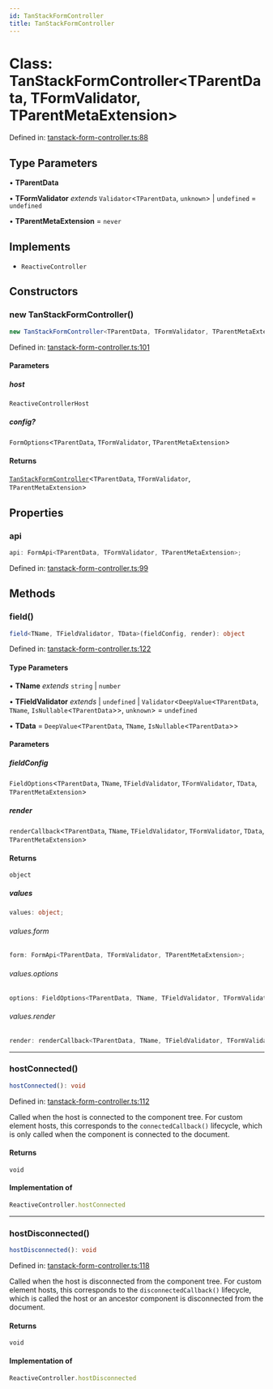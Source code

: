 ```yaml
---
id: TanStackFormController
title: TanStackFormController
---
```


# Class: TanStackFormController\<TParentData, TFormValidator, TParentMetaExtension\>

Defined in: [tanstack-form-controller.ts:88](https://github.com/TanStack/form/blob/main/packages/lit-form/src/tanstack-form-controller.ts#L88)

## Type Parameters

• **TParentData**

• **TFormValidator** *extends* `Validator`\<`TParentData`, `unknown`\> \| `undefined` = `undefined`

• **TParentMetaExtension** = `never`

## Implements

- `ReactiveController`

## Constructors

### new TanStackFormController()

```ts
new TanStackFormController<TParentData, TFormValidator, TParentMetaExtension>(host, config?): TanStackFormController<TParentData, TFormValidator, TParentMetaExtension>
```

Defined in: [tanstack-form-controller.ts:101](https://github.com/TanStack/form/blob/main/packages/lit-form/src/tanstack-form-controller.ts#L101)

#### Parameters

##### host

`ReactiveControllerHost`

##### config?

`FormOptions`\<`TParentData`, `TFormValidator`, `TParentMetaExtension`\>

#### Returns

[`TanStackFormController`](tanstackformcontroller.md)\<`TParentData`, `TFormValidator`, `TParentMetaExtension`\>

## Properties

### api

```ts
api: FormApi<TParentData, TFormValidator, TParentMetaExtension>;
```

Defined in: [tanstack-form-controller.ts:99](https://github.com/TanStack/form/blob/main/packages/lit-form/src/tanstack-form-controller.ts#L99)

## Methods

### field()

```ts
field<TName, TFieldValidator, TData>(fieldConfig, render): object
```

Defined in: [tanstack-form-controller.ts:122](https://github.com/TanStack/form/blob/main/packages/lit-form/src/tanstack-form-controller.ts#L122)

#### Type Parameters

• **TName** *extends* `string` \| `number`

• **TFieldValidator** *extends* 
  \| `undefined`
  \| `Validator`\<`DeepValue`\<`TParentData`, `TName`, `IsNullable`\<`TParentData`\>\>, `unknown`\> = `undefined`

• **TData** = `DeepValue`\<`TParentData`, `TName`, `IsNullable`\<`TParentData`\>\>

#### Parameters

##### fieldConfig

`FieldOptions`\<`TParentData`, `TName`, `TFieldValidator`, `TFormValidator`, `TData`, `TParentMetaExtension`\>

##### render

`renderCallback`\<`TParentData`, `TName`, `TFieldValidator`, `TFormValidator`, `TData`, `TParentMetaExtension`\>

#### Returns

`object`

##### values

```ts
values: object;
```

###### values.form

```ts
form: FormApi<TParentData, TFormValidator, TParentMetaExtension>;
```

###### values.options

```ts
options: FieldOptions<TParentData, TName, TFieldValidator, TFormValidator, TData, TParentMetaExtension>;
```

###### values.render

```ts
render: renderCallback<TParentData, TName, TFieldValidator, TFormValidator, TData, TParentMetaExtension>;
```

***

### hostConnected()

```ts
hostConnected(): void
```

Defined in: [tanstack-form-controller.ts:112](https://github.com/TanStack/form/blob/main/packages/lit-form/src/tanstack-form-controller.ts#L112)

Called when the host is connected to the component tree. For custom
element hosts, this corresponds to the `connectedCallback()` lifecycle,
which is only called when the component is connected to the document.

#### Returns

`void`

#### Implementation of

```ts
ReactiveController.hostConnected
```

***

### hostDisconnected()

```ts
hostDisconnected(): void
```

Defined in: [tanstack-form-controller.ts:118](https://github.com/TanStack/form/blob/main/packages/lit-form/src/tanstack-form-controller.ts#L118)

Called when the host is disconnected from the component tree. For custom
element hosts, this corresponds to the `disconnectedCallback()` lifecycle,
which is called the host or an ancestor component is disconnected from the
document.

#### Returns

`void`

#### Implementation of

```ts
ReactiveController.hostDisconnected
```
